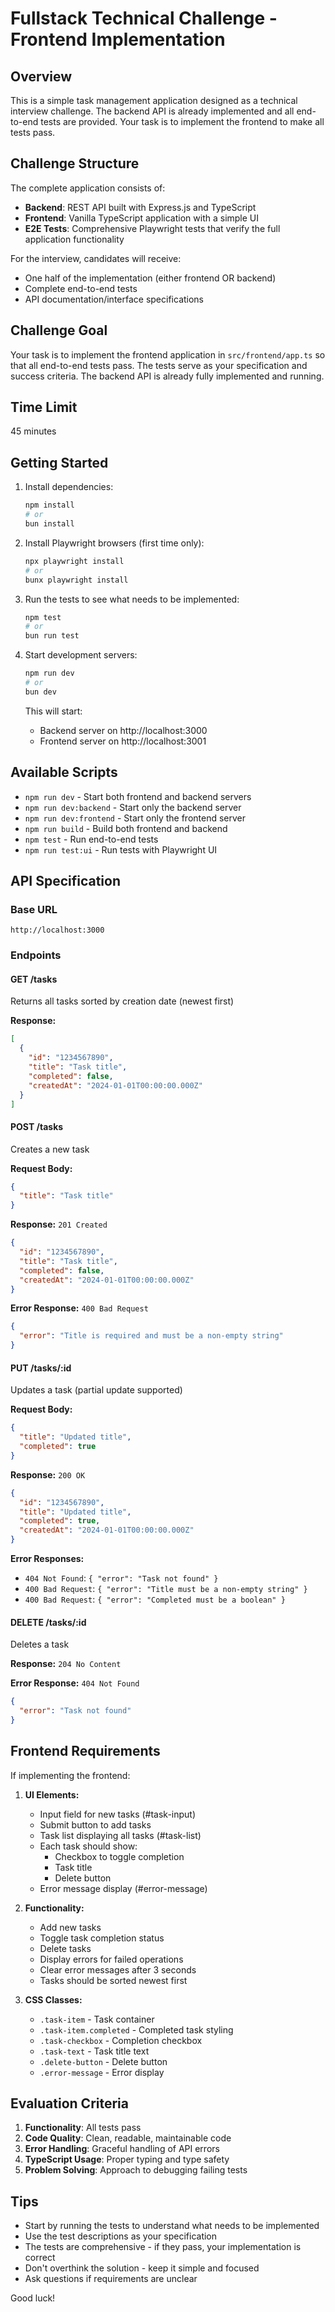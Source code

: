 # Fullstack Technical Challenge - Frontend Implementation

## Overview

This is a simple task management application designed as a technical interview challenge. The backend API is already implemented and all end-to-end tests are provided. Your task is to implement the frontend to make all tests pass.

## Challenge Structure

The complete application consists of:
- **Backend**: REST API built with Express.js and TypeScript
- **Frontend**: Vanilla TypeScript application with a simple UI
- **E2E Tests**: Comprehensive Playwright tests that verify the full application functionality

For the interview, candidates will receive:
- One half of the implementation (either frontend OR backend)
- Complete end-to-end tests
- API documentation/interface specifications

## Challenge Goal

Your task is to implement the frontend application in `src/frontend/app.ts` so that all end-to-end tests pass. The tests serve as your specification and success criteria. The backend API is already fully implemented and running.

## Time Limit

45 minutes

## Getting Started

1. Install dependencies:
   ```bash
   npm install
   # or
   bun install
   ```

2. Install Playwright browsers (first time only):
   ```bash
   npx playwright install
   # or
   bunx playwright install
   ```

3. Run the tests to see what needs to be implemented:
   ```bash
   npm test
   # or
   bun run test
   ```

4. Start development servers:
   ```bash
   npm run dev
   # or
   bun dev
   ```

   This will start:
   - Backend server on http://localhost:3000
   - Frontend server on http://localhost:3001

## Available Scripts

- `npm run dev` - Start both frontend and backend servers
- `npm run dev:backend` - Start only the backend server
- `npm run dev:frontend` - Start only the frontend server
- `npm run build` - Build both frontend and backend
- `npm test` - Run end-to-end tests
- `npm run test:ui` - Run tests with Playwright UI

## API Specification

### Base URL
`http://localhost:3000`

### Endpoints

#### GET /tasks
Returns all tasks sorted by creation date (newest first)

**Response:**
```json
[
  {
    "id": "1234567890",
    "title": "Task title",
    "completed": false,
    "createdAt": "2024-01-01T00:00:00.000Z"
  }
]
```

#### POST /tasks
Creates a new task

**Request Body:**
```json
{
  "title": "Task title"
}
```

**Response:** `201 Created`
```json
{
  "id": "1234567890",
  "title": "Task title",
  "completed": false,
  "createdAt": "2024-01-01T00:00:00.000Z"
}
```

**Error Response:** `400 Bad Request`
```json
{
  "error": "Title is required and must be a non-empty string"
}
```

#### PUT /tasks/:id
Updates a task (partial update supported)

**Request Body:**
```json
{
  "title": "Updated title",
  "completed": true
}
```

**Response:** `200 OK`
```json
{
  "id": "1234567890",
  "title": "Updated title",
  "completed": true,
  "createdAt": "2024-01-01T00:00:00.000Z"
}
```

**Error Responses:**
- `404 Not Found`: `{ "error": "Task not found" }`
- `400 Bad Request`: `{ "error": "Title must be a non-empty string" }`
- `400 Bad Request`: `{ "error": "Completed must be a boolean" }`

#### DELETE /tasks/:id
Deletes a task

**Response:** `204 No Content`

**Error Response:** `404 Not Found`
```json
{
  "error": "Task not found"
}
```

## Frontend Requirements

If implementing the frontend:

1. **UI Elements:**
   - Input field for new tasks (#task-input)
   - Submit button to add tasks
   - Task list displaying all tasks (#task-list)
   - Each task should show:
     - Checkbox to toggle completion
     - Task title
     - Delete button
   - Error message display (#error-message)

2. **Functionality:**
   - Add new tasks
   - Toggle task completion status
   - Delete tasks
   - Display errors for failed operations
   - Clear error messages after 3 seconds
   - Tasks should be sorted newest first

3. **CSS Classes:**
   - `.task-item` - Task container
   - `.task-item.completed` - Completed task styling
   - `.task-checkbox` - Completion checkbox
   - `.task-text` - Task title text
   - `.delete-button` - Delete button
   - `.error-message` - Error display

## Evaluation Criteria

1. **Functionality**: All tests pass
2. **Code Quality**: Clean, readable, maintainable code
3. **Error Handling**: Graceful handling of API errors
4. **TypeScript Usage**: Proper typing and type safety
5. **Problem Solving**: Approach to debugging failing tests

## Tips

- Start by running the tests to understand what needs to be implemented
- Use the test descriptions as your specification
- The tests are comprehensive - if they pass, your implementation is correct
- Don't overthink the solution - keep it simple and focused
- Ask questions if requirements are unclear

Good luck!